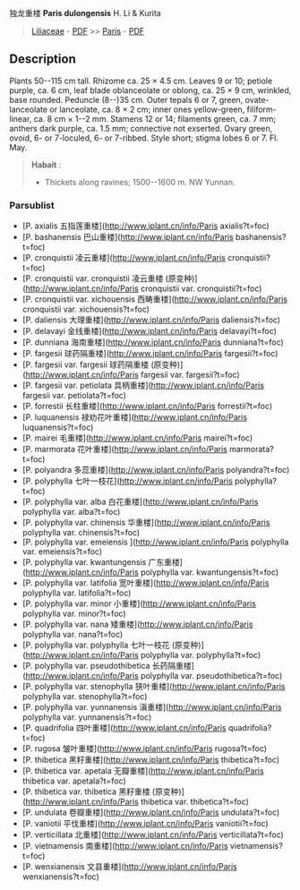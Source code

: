 独龙重楼 **Paris dulongensis** H. Li & Kurita

> [Liliaceae](http://www.iplant.cn/info/Liliaceae?t=foc) - [PDF](http://www.iplant.cn/foc/pdf/Liliaceae.pdf) >> [Paris](http://www.iplant.cn/info/Paris?t=foc) - [PDF](http://www.iplant.cn/foc/pdf/Paris.pdf)
## Description

Plants 50--115 cm tall. Rhizome ca. 25 × 4.5 cm. Leaves 9 or 10; petiole purple, ca. 6 cm, leaf blade oblanceolate or oblong, ca. 25 × 9 cm, wrinkled, base rounded. Peduncle (8--)35 cm. Outer tepals 6 or 7, green, ovate-lanceolate or lanceolate, ca. 8 × 2 cm; inner ones yellow-green, filiform-linear, ca. 8 cm × 1--2 mm. Stamens 12 or 14; filaments green, ca. 7 mm; anthers dark purple, ca. 1.5 mm; connective not exserted. Ovary green, ovoid, 6- or 7-loculed, 6- or 7-ribbed. Style short; stigma lobes 6 or 7. Fl. May.


> **Habait** : 
>* Thickets along ravines; 1500--1600 m. NW Yunnan.


### Parsublist

* [P.  axialis  五指莲重楼](http://www.iplant.cn/info/Paris axialis?t=foc)
* [P.  bashanensis  巴山重楼](http://www.iplant.cn/info/Paris bashanensis?t=foc)
* [P.  cronquistii  凌云重楼](http://www.iplant.cn/info/Paris cronquistii?t=foc)
* [P.  cronquistii var. cronquistii  凌云重楼 (原变种)](http://www.iplant.cn/info/Paris cronquistii var. cronquistii?t=foc)
* [P.  cronquistii var. xichouensis  西畴重楼](http://www.iplant.cn/info/Paris cronquistii var. xichouensis?t=foc)
* [P.  daliensis  大理重楼](http://www.iplant.cn/info/Paris daliensis?t=foc)
* [P.  delavayi  金线重楼](http://www.iplant.cn/info/Paris delavayi?t=foc)
* [P.  dunniana  海南重楼](http://www.iplant.cn/info/Paris dunniana?t=foc)
* [P.  fargesii  球药隔重楼](http://www.iplant.cn/info/Paris fargesii?t=foc)
* [P.  fargesii var. fargesii  球药隔重楼 (原变种)](http://www.iplant.cn/info/Paris fargesii var. fargesii?t=foc)
* [P.  fargesii var. petiolata  具柄重楼](http://www.iplant.cn/info/Paris fargesii var. petiolata?t=foc)
* [P.  forrestii  长柱重楼](http://www.iplant.cn/info/Paris forrestii?t=foc)
* [P.  luquanensis  禄劝花叶重楼](http://www.iplant.cn/info/Paris luquanensis?t=foc)
* [P.  mairei  毛重楼](http://www.iplant.cn/info/Paris mairei?t=foc)
* [P.  marmorata  花叶重楼](http://www.iplant.cn/info/Paris marmorata?t=foc)
* [P.  polyandra  多蕊重楼](http://www.iplant.cn/info/Paris polyandra?t=foc)
* [P.  polyphylla  七叶一枝花](http://www.iplant.cn/info/Paris polyphylla?t=foc)
* [P.  polyphylla var. alba  白花重楼](http://www.iplant.cn/info/Paris polyphylla var. alba?t=foc)
* [P.  polyphylla var. chinensis  华重楼](http://www.iplant.cn/info/Paris polyphylla var. chinensis?t=foc)
* [P.  polyphylla var. emeiensis  ](http://www.iplant.cn/info/Paris polyphylla var. emeiensis?t=foc)
* [P.  polyphylla var. kwantungensis  广东重楼](http://www.iplant.cn/info/Paris polyphylla var. kwantungensis?t=foc)
* [P.  polyphylla var. latifolia  宽叶重楼](http://www.iplant.cn/info/Paris polyphylla var. latifolia?t=foc)
* [P.  polyphylla var. minor  小重楼](http://www.iplant.cn/info/Paris polyphylla var. minor?t=foc)
* [P.  polyphylla var. nana  矮重楼](http://www.iplant.cn/info/Paris polyphylla var. nana?t=foc)
* [P.  polyphylla var. polyphylla  七叶一枝花 (原变种)](http://www.iplant.cn/info/Paris polyphylla var. polyphylla?t=foc)
* [P.  polyphylla var. pseudothibetica  长药隔重楼](http://www.iplant.cn/info/Paris polyphylla var. pseudothibetica?t=foc)
* [P.  polyphylla var. stenophylla  狭叶重楼](http://www.iplant.cn/info/Paris polyphylla var. stenophylla?t=foc)
* [P.  polyphylla var. yunnanensis  滇重楼](http://www.iplant.cn/info/Paris polyphylla var. yunnanensis?t=foc)
* [P.  quadrifolia  四叶重楼](http://www.iplant.cn/info/Paris quadrifolia?t=foc)
* [P.  rugosa  皱叶重楼](http://www.iplant.cn/info/Paris rugosa?t=foc)
* [P.  thibetica  黑籽重楼](http://www.iplant.cn/info/Paris thibetica?t=foc)
* [P.  thibetica var. apetala  无瓣重楼](http://www.iplant.cn/info/Paris thibetica var. apetala?t=foc)
* [P.  thibetica var. thibetica  黑籽重楼 (原变种)](http://www.iplant.cn/info/Paris thibetica var. thibetica?t=foc)
* [P.  undulata  卷瓣重楼](http://www.iplant.cn/info/Paris undulata?t=foc)
* [P.  vaniotii  平伐重楼](http://www.iplant.cn/info/Paris vaniotii?t=foc)
* [P.  verticillata  北重楼](http://www.iplant.cn/info/Paris verticillata?t=foc)
* [P.  vietnamensis  南重楼](http://www.iplant.cn/info/Paris vietnamensis?t=foc)
* [P.  wenxianensis  文县重楼](http://www.iplant.cn/info/Paris wenxianensis?t=foc)
